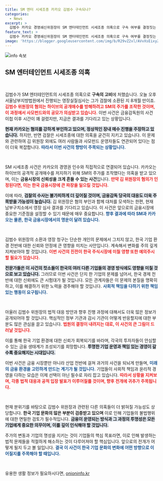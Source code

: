 ```yaml
---
title: SM 엔터 시세조종 카카오 김범수 구속되나?
categories:
  - News
excerpt: >
  김범수 카카오 경영쇄신위원장이 SM 엔터테인먼트 시세조종 의혹으로 구속 여부를 결정짓는 영장심사를 받습니다. 하이브 공개매수 방해 혐의로 검찰의 집중 조사를 받았고, 카카오는 혐의를 강력히 부인하고 있습니다. 오늘의 결과가 주목됩니다!
feature_text: >
  김범수 카카오 경영쇄신위원장이 SM 엔터테인먼트 시세조종 의혹으로 구속 여부를 결정짓는 영장심사를 받습니다. 하이브 공개매수 방해 혐의로 검찰의 집중 조사를 받았고, 카카오는 혐의를 강력히 부인하고 있습니다. 오늘의 결과가 주목됩니다!
image: 'https://blogger.googleusercontent.com/img/b/R29vZ2xl/AVvXsEixyZcFfHzMRdzZMjFBmAUKJYCLCGyLL1o632UiGVXcaFdKo_bkvkuCioo0uUKlGfBVcT3P84aROyZIXSBEx3Aw5nCQ3pTgDom1WDC4m8eifvWiAmWEEVb4x6G_l8C0QH225ldMjyaFvpxGEBGNO37VmDTDMHGhJPq73UglMfDca1-0aw/s1600/blogspot.png'
---
```


<p><img src="https://blogger.googleusercontent.com/img/b/R29vZ2xl/AVvXsEixyZcFfHzMRdzZMjFBmAUKJYCLCGyLL1o632UiGVXcaFdKo_bkvkuCioo0uUKlGfBVcT3P84aROyZIXSBEx3Aw5nCQ3pTgDom1WDC4m8eifvWiAmWEEVb4x6G_l8C0QH225ldMjyaFvpxGEBGNO37VmDTDMHGhJPq73UglMfDca1-0aw/s1600/blogspot.png" alt="info 속보" /></p>

<h2 data-ke-size="size26">SM 엔터테인먼트 시세조종 의혹</h2>

<p data-ke-size="size16">&nbsp;</p>

<p>김범수가 SM 엔터테인먼트의 시세조종 의혹으로 <strong>구속의 고비</strong>에 처했습니다. 오늘 오후 서울남부지방법원에서 진행되는 영장실질심사는 그가 검찰에 소환된 지 8개월 만이죠. <b><span style="color: #ee2323;">김범수 위원장의 혐의는 하이브의 공개매수를 방해하려고 SM의 주가를 조작한 것이며, 이 과정에서 사모펀드와의 공모가 의심받고 있습니다.</span></b> 이번 사건은 금융감독원의 사건 이첩 이후 시간이 꽤 걸렸지만, 지금은 결과를 기다리고 있는 상황입니다. </p>

<p><b><span style="background-color: #21538527;">현재 카카오는 혐의를 강하게 부인하고 있으며, 정상적인 장내 매수 진행을 주장하고 있습니다.</span></b> 하지만, 반면 검찰은 시세조종에 대한 의혹을 굳건히 지키고 있습니다. 이 문제와 관련하여 김 위원장 외에도 여러 사람들과 사모펀드 운영자들도 연관되어 있다는 점이 더욱 복잡합니다. <b><span style="color: #1a5490;">따라서 이번 사건의 향방이 주목되는 상황입니다.</span></b></p>

<p data-ke-size="size16">&nbsp;</p>

<p>SM 시세조종 사건은 카카오의 경영권 인수와 직접적으로 연결되어 있습니다. 카카오는 하이브의 공격적 공개매수를 저지하기 위해 SM의 주가를 조작했다는 의혹을 받고 있으며, 이는 <b>금융시장의 신뢰성을 크게 흔들 수 있는 사건</b>입니다. <b><span style="color: #ee2323;">만약 김 위원장의 혐의가 인정된다면, 이는 한국 금융시장에 큰 파장을 일으킬 것입니다.</span></b> </p>

<p>이에 따라, <b><span style="background-color: #21538527;">검찰의 수사는 불가피하게 더 깊어질 것이며, 금융감독 당국의 대응도 더욱 주목받을 가능성이 높습니다.</span></b> 김 위원장은 혐의 부인과 함께 대처를 모색하는 한편, 현재 남부구치소에서 영장 심사 결과를 기다리고 있습니다. 이 사건은 앞으로의 금융시장에 중요한 기준점을 설정할 수 있기 때문에 매우 중요합니다. <b><span style="color: #1a5490;">향후 결과에 따라 SM과 카카오는 물론, 한국 금융시장에서의 명운이 달려 있습니다.</span></b></p>

<p data-ke-size="size16">&nbsp;</p>

<p>김범수 위원장의 소환과 영장 청구는 단순한 개인의 문제에서 그치지 않고, 한국 기업 환경 전반에 대한 신뢰와 안정에 큰 영향을 미치는 사안입니다. 계속해서 변화를 주의 깊게 지켜보아야 할 것입니다. <b><span style="color: #ee2323;">이번 사건의 진전이 한국 주식시장에 미칠 영향 또한 예의주시할 필요가 있습니다.</span></b> </p>

<p><b><span style="background-color: #21538527;">전문가들은 이 사건의 컷소들이 한국의 여러 다른 기업들의 경영 방식에도 영향을 미칠 것으로 보고 있습니다.</span></b> 그러므로 이번 사건은 단지 한 기업의 문제를 넘어서, 한국 경제 전반에 대한 신뢰에도 큰 시험대가 될 것입니다. 모든 관계자들은 이 문제의 본질을 명확히 하고, 이를 해결하기 위한 노력을 경주해야 할 것입니다. <b><span style="color: #1a5490;">사회적 책임을 다하기 위한 책임 있는 행동이 요구됩니다.</span></b></p>

<p data-ke-size="size16">&nbsp;</p>

<p>아울러 김범수 위원장의 법적 대응 방안과 향후 진행 과정에 대해서도 더욱 많은 정보가 공개되어야 할 것입니다. 핵심적인 정부 기관과 감시 기관이 어떻게 반응할지에 대한 부분도 많은 관심을 끌고 있습니다. <b><span style="color: #ee2323;">법원의 결정이 내려지는 대로, 이 사건의 큰 그림이 드러날 것입니다.</span></b> </p>

<p>이를 통해 한국 기업 환경에 대한 신뢰가 회복되기를 바라며, 각국의 투자자들이 안심할 수 있는 금융 생태계가 조성되기를 희망합니다. <b><span style="background-color: #21538527;">투명한 기업 운영과 책임 있는 경영이 갈수록 중요해지는 시대입니다.</span></b> </p>

<p>이번 사건은 금융 시장뿐만 아니라 산업 전반에 걸쳐 과거의 사건을 되뇌게 만들며, <b><span style="color: #1a5490;">미래의 금융 환경을 고민하게 만드는 계기가 될 것입니다.</span></b> 기업들이 사회적 책임과 윤리적 경영을 다하는 모습은 이제 선택이 아닌 필수로 자리 잡고 있습니다. <b><span style="color: #ee2323;">따라서 상황을 지켜보며, 각종 법적 대응과 공적 입장 발표가 이루어질를 것이며, 향후 전개에 귀추가 주목됩니다.</span></b> </p>

<p data-ke-size="size16">&nbsp;</p>

<p>현재 분위기를 바탕으로 김범수 위원장과 관련된 다른 의혹들이 더 밝혀질 가능성도 상당합니다. <b>한국 기업 문화의 많은 부분이 검증받고 있으며</b> 이로 인해 기업들의 불법행위에 대한 면밀한 검토가 필수적입니다. <b><span style="background-color: #21538527;">금융이 운영되는 방식과 그 과정의 투명성은 모든 기업에게 중요한 의무이며, 이를 깊이 인식해야 할 것입니다.</span></b> </p>

<p>주가의 변동과 기업의 명성을 지키는 것이 기업들의 핵심 목표라면, 이로 인해 발생하는 법적 문제들을 적절하게 해소하는 것이 다루어져야 할 핵심입니다. 앞으로의 전개가 어떻게 될지 두고 볼 일입니다. <b><span style="color: #1a5490;">결국 이 사건이 한국 기업 문화의 변화에 어떤 방향으로 이어질지를 주목해야 할 때입니다.</span></b></p>

<p data-ke-size="size16">&nbsp;</p>
유용한 생활 정보가 필요하시다면, <a href="https://onioninfo.kr" rel="dofollow">onioninfo.kr</a>



